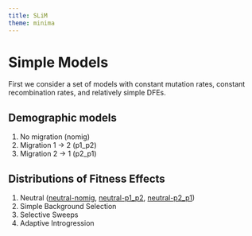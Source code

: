 ```yaml
---
title: SLiM
theme: minima
---
```


# Simple Models

First we consider a set of models with constant mutation rates, constant recombination rates, and relatively simple DFEs.

## Demographic models
1. No migration (nomig)
2. Migration 1 -> 2 (p1_p2)
3. Migration 2 -> 1 (p2_p1)

## Distributions of Fitness Effects
1. Neutral ([neutral-nomig](https://github.com/meganlsmith/selectionandmigration/blob/main/docs/scripts/slim/simple/nomig_neutral_scaled.slim), [neutral-p1_p2](https://github.com/meganlsmith/selectionandmigration/blob/main/docs/scripts/slim/simple/p1_p2_neutral_scaled.slim), [neutral-p2_p1](https://github.com/meganlsmith/selectionandmigration/blob/main/docs/scripts/slim/simple/p2_p1_neutral_scaled.slim))
2. Simple Background Selection
3. Selective Sweeps
4. Adaptive Introgression
